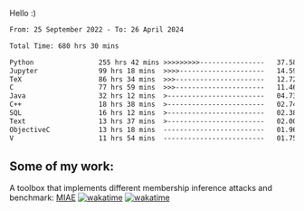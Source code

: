 Hello :)


<!--START_SECTION:waka-->

```txt
From: 25 September 2022 - To: 26 April 2024

Total Time: 680 hrs 30 mins

Python                255 hrs 42 mins >>>>>>>>>----------------   37.58 %
Jupyter               99 hrs 18 mins  >>>>---------------------   14.59 %
TeX                   86 hrs 34 mins  >>>----------------------   12.72 %
C                     77 hrs 59 mins  >>>----------------------   11.46 %
Java                  32 hrs 12 mins  >------------------------   04.73 %
C++                   18 hrs 38 mins  >------------------------   02.74 %
SQL                   16 hrs 12 mins  >------------------------   02.38 %
Text                  13 hrs 37 mins  >------------------------   02.00 %
ObjectiveC            13 hrs 18 mins  -------------------------   01.96 %
V                     11 hrs 54 mins  -------------------------   01.75 %
```

<!--END_SECTION:waka-->

## Some of my work: 

A toolbox that implements different membership inference attacks and benchmark: [MIAE](https://github.com/RPI-DSPlab) [![wakatime](https://wakatime.com/badge/user/18ac89f5-baf8-49e6-a5ee-d9272435ce3a/project/3e6541fd-578f-4d9d-9080-f2a42b2d10e1.svg)](https://wakatime.com/badge/user/18ac89f5-baf8-49e6-a5ee-d9272435ce3a/project/3e6541fd-578f-4d9d-9080-f2a42b2d10e1) [![wakatime](https://wakatime.com/badge/user/18ac89f5-baf8-49e6-a5ee-d9272435ce3a/project/5d5826e9-c6d6-4d86-8b00-0d1608c5f167.svg)](https://wakatime.com/badge/user/18ac89f5-baf8-49e6-a5ee-d9272435ce3a/project/5d5826e9-c6d6-4d86-8b00-0d1608c5f167)
